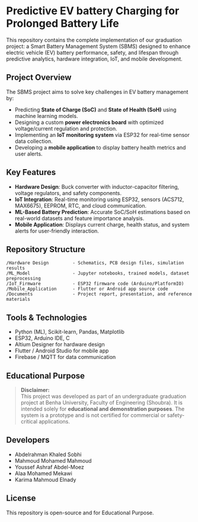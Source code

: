 # Predictive EV battery Charging for Prolonged Battery Life

This repository contains the complete implementation of our graduation project: a Smart Battery Management System (SBMS) designed to enhance electric vehicle (EV) battery performance, safety, and lifespan through predictive analytics, hardware integration, IoT, and mobile development.

## Project Overview

The SBMS project aims to solve key challenges in EV battery management by:

- Predicting **State of Charge (SoC)** and **State of Health (SoH)** using machine learning models.
- Designing a custom **power electronics board** with optimized voltage/current regulation and protection.
- Implementing an **IoT monitoring system** via ESP32 for real-time sensor data collection.
- Developing a **mobile application** to display battery health metrics and user alerts.

## Key Features

- **Hardware Design**: Buck converter with inductor-capacitor filtering, voltage regulators, and safety components.
- **IoT Integration**: Real-time monitoring using ESP32, sensors (ACS712, MAX6675), EEPROM, RTC, and cloud communication.
- **ML-Based Battery Prediction**: Accurate SoC/SoH estimations based on real-world datasets and feature importance analysis.
- **Mobile Application**: Displays current charge, health status, and system alerts for user-friendly interaction.

## Repository Structure

```
/Hardware Design         - Schematics, PCB design files, simulation results  
/ML_Model                - Jupyter notebooks, trained models, dataset preprocessing  
/IoT_Firmware            - ESP32 firmware code (Arduino/PlatformIO)  
/Mobile_Application      - Flutter or Android app source code  
/Documents               - Project report, presentation, and reference materials
```

## Tools & Technologies

- Python (ML), Scikit-learn, Pandas, Matplotlib  
- ESP32, Arduino IDE, C  
- Altium Designer for hardware design  
- Flutter / Android Studio for mobile app  
- Firebase / MQTT for data communication  

## Educational Purpose

> **Disclaimer:**  
> This project was developed as part of an undergraduate graduation project at Benha University, Faculty of Engineering (Shoubra). It is intended solely for **educational and demonstration purposes**. The system is a prototype and is not certified for commercial or safety-critical applications.

## Developers

- Abdelrahman Khaled Sobhi 
- Mahmoud Mohamed Mahmoud  
- Youssef Ashraf Abdel-Moez  
- Alaa Mohamed Mekawi  
- Karima Mahmoud Elnady  

## License

This repository is open-source and for Educational Purpose.
